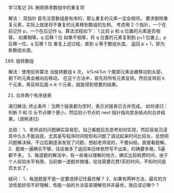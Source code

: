 学习笔记
26. 删除排序数组中的重复项

解法： 双指针
首先注意数组是有序的，那么重复的元素一定会相邻。
要求删除重复元素，实际上就是将不重复的元素移到数组的左侧。
考虑用 2 个指针，一个在前记作 p，一个在后记作 q，算法流程如下：
1.比较 p 和 q 位置的元素是否相等。
如果相等，q 后移 1 位
如果不相等，将 q 位置的元素复制到 p+1 位置上，p 后移一位，q 后移 1 位
重复上述过程，直到 q 等于数组长度。
返回 p + 1，即为新数组长度。

189. 旋转数组

解法：使用反转算法
当旋转数组 k 次， k\%nk%n 个尾部元素会被移动到头部，剩下的元素会被向后移动。
在这个方法中，首先将所有元素反转。然后反转前 k 个元素，再反转后面 n-k 个元素，就能得到想要的结果。

21. 合并两个有序链表

递归解法:
终止条件：当两个链表都为空时，表示对链表已合并完成。
如何递归：判断 l1 和 l2 头节点哪个更小，然后较小节点的 next 指针指向其余结点的合并结果。（调用递归）


总结：
1、老师说的问题确实容易犯，自己看题后先思考如何实现，然后容易沉浸其中久久不能自拔，尤其是写程序时间短但有问题了调试起来时间比较长，总想把问题解决掉。不过后期逐渐发现了问题，想起老师说的，不要纠结，直接看题解。
2、题做一遍确实不够，往往做多了返回来旧体依然写不出来，的确要多做，5遍都不多。
3、每道题的解法中，有一些难以理解的地方，确实比较耗费时间，由于个人经验水平有限，当前做一道题并搞懂，往往需要花费1天的时间，不知时间是否太长了。

疑问：
1、每道题是不是一定要选择记住最优解？
2、如果有两种方法，最优的方法性能好但不好理解，性能一般的方法容易理解但并非最优，我应该记哪个？
